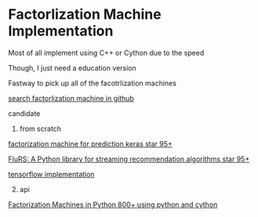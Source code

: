 # Factorlization Machine Implementation

Most of all implement using C++ or Cython due to the speed

Though, I just need a education version

Fastway to pick up all of the facotrlization machines

[search factorlization machine in github](https://github.com/search?p=1&q=factorization+machines+python&type=Repositories)

candidate

1. from scratch

[factorization machine for prediction keras star 95+](https://github.com/mzaradzki/factorization-machine-for-prediction/blob/master/keras.ipynb)

[FluRS: A Python library for streaming recommendation algorithms star 95+](https://github.com/takuti/flurs)

[tensorflow implementation](https://github.com/geffy/tffm)

2. api

[Factorization Machines in Python 800+ using python and cython](https://github.com/coreylynch/pyFM)
